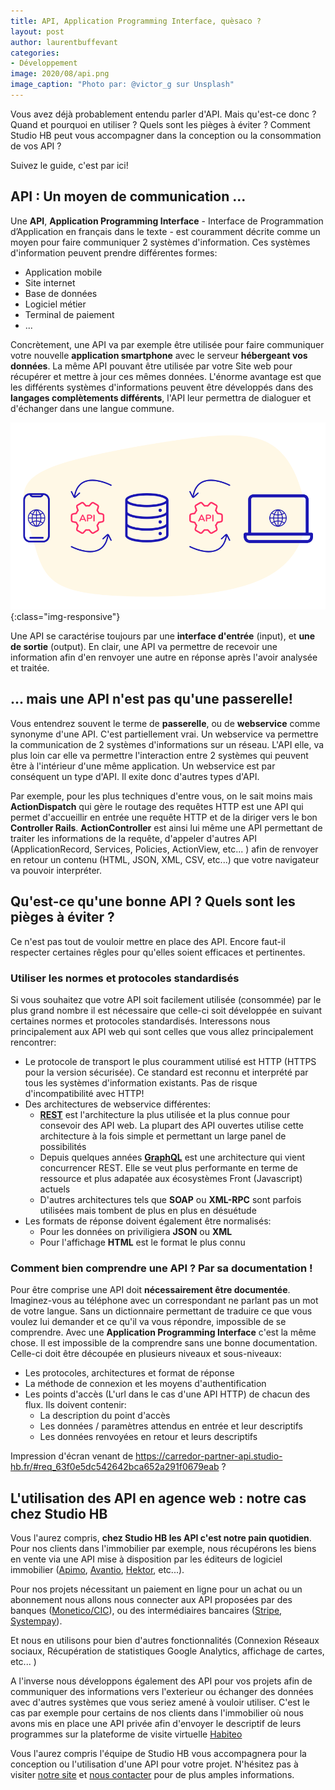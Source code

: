 ```yaml
---
title: API, Application Programming Interface, quèsaco ?
layout: post
author: laurentbuffevant
categories:
- Développement
image: 2020/08/api.png
image_caption: "Photo par: @victor_g sur Unsplash"
---
```


Vous avez déjà probablement entendu parler d'API. Mais qu'est-ce donc ? Quand et pourquoi en utiliser ? Quels sont les pièges à éviter ? Comment Studio HB peut vous accompagner dans la conception ou la consommation de vos API ?

Suivez le guide, c'est par ici!


## API : Un moyen de communication ...

Une **API**, **Application Programming Interface** - Interface de Programmation d’Application en français dans le texte - est couramment décrite comme un moyen pour faire communiquer 2 systèmes d'information. Ces systèmes d'information peuvent prendre différentes formes:
* Application mobile
* Site internet
* Base de données
* Logiciel métier
* Terminal de paiement
* ...

Concrètement, une API va par exemple être utilisée pour faire communiquer votre nouvelle **application smartphone** avec le serveur **hébergeant vos données**. La même API pouvant être utilisée par votre Site web pour récupérer et mettre à jour ces mêmes données. L'énorme avantage est que les différents systèmes d'informations peuvent être développés dans des **langages complètements différents**, l'API leur permettra de dialoguer et d'échanger dans une langue commune.

![Un schema d'API](/assets/images/2020/08/schema-api.png){:class="img-responsive"}

Une API se caractérise toujours par une **interface d'entrée** (input), et **une de sortie** (output). En clair, une API va permettre de recevoir une information afin d'en renvoyer une autre en réponse après l'avoir analysée et traitée.

## ... mais une API n'est pas qu'une passerelle!

Vous entendrez souvent le terme de **passerelle**, ou de **webservice** comme synonyme d'une API. C'est partiellement vrai. Un webservice va permettre la communication de 2 systèmes d'informations sur un réseau. L'API elle, va plus loin car elle va permettre l'interaction entre 2 systèmes qui peuvent être à l'intérieur d'une même application. Un webservice est par conséquent un type d'API. Il exite donc d'autres types d'API.

Par exemple, pour les plus techniques d'entre vous, on le sait moins mais **ActionDispatch** qui gère le routage des requêtes HTTP est une API qui permet d'accueillir en entrée une requête HTTP et de la diriger vers le bon **Controller Rails**. **ActionController** est ainsi lui même une API permettant de traiter les informations de la requête, d'appeler d'autres API (ApplicationRecord, Services, Policies, ActionView, etc... ) afin de renvoyer en retour un contenu (HTML, JSON, XML, CSV, etc...) que votre navigateur va pouvoir interpréter.

## Qu'est-ce qu'une bonne API ? Quels sont les pièges à éviter ?

Ce n'est pas tout de vouloir mettre en place des API. Encore faut-il respecter certaines rêgles pour qu'elles soient efficaces et pertinentes.

### Utiliser les normes et protocoles standardisés

Si vous souhaitez que votre API soit facilement utilisée (consommée) par le plus grand nombre il est nécessaire que celle-ci soit développée en suivant certaines normes et protocoles standardisés. Interessons nous principalement aux API web qui sont celles que vous allez principalement rencontrer:

* Le protocole de transport le plus couramment utilisé est HTTP (HTTPS pour la version sécurisée). Ce standard est reconnu et interprété par tous les systèmes d'information existants. Pas de risque d'incompatibilité avec HTTP!
* Des architectures de webservice différentes:
  * **[REST](https://fr.wikipedia.org/wiki/Representational_state_transfer)** est l'architecture la plus utilisée et la plus connue pour consevoir des API web. La plupart des API ouvertes utilise cette architecture à la fois simple et permettant un large panel de possibilités
  * Depuis quelques années **[GraphQL](https://www.howtographql.com/)** est une architecture qui vient concurrencer REST. Elle se veut plus performante en terme de ressource et plus adapatée aux écosystèmes Front (Javascript) actuels
  * D'autres architectures tels que **SOAP** ou **XML-RPC** sont parfois utilisées mais tombent de plus en plus en désuétude
* Les formats de réponse doivent également être normalisés:
  * Pour les données on priviligiera **JSON** ou **XML**
  * Pour l'affichage **HTML** est le format le plus connu


### Comment bien comprendre une API ? Par sa documentation !

Pour être comprise une API doit **nécessairement être documentée**. Imaginez-vous au téléphone avec un correspondant ne parlant pas un mot de votre langue. Sans un dictionnaire permettant de traduire ce que vous voulez lui demander et ce qu'il va vous répondre, impossible de se comprendre. Avec une **Application Programming Interface** c'est la même chose. Il est impossible de la comprendre sans une bonne documentation. Celle-ci doit être découpée en plusieurs niveaux et sous-niveaux:
* Les protocoles, architectures et format de réponse
* La méthode de connexion et les moyens d'authentification
* Les points d'accès (L'url dans le cas d'une API HTTP) de chacun des flux. Ils doivent contenir:
  * La description du point d'accès
  * Les données / paramètres attendus en entrée et leur descriptifs
  * Les données renvoyées en retour et leurs descriptifs

Impression d'écran venant de https://carredor-partner-api.studio-hb.fr/#req_63f0e5dc542642bca652a291f0679eab ?

## L'utilisation des API en agence web : notre cas chez Studio HB

Vous l'aurez compris, **chez Studio HB les API c'est notre pain quotidien**. Pour nos clients dans l'immobilier par exemple, nous récupérons les biens en vente via une API mise à disposition par les éditeurs de logiciel immobilier ([Apimo](https://apimo.net/fr/), [Avantio](https://www.avantio.fr/), [Hektor](https://www.la-boite-immo.com/logiciel-immobilier.html), etc...).

Pour nos projets nécessitant un paiement en ligne pour un achat ou un abonnement nous allons nous connecter aux API proposées par des banques ([Monetico/CIC](https://www.monetico-paiement.fr/fr/accueil.html)), ou des intermédiaires bancaires ([Stripe](https://stripe.com/en-fr), [Systempay](https://paiement.systempay.fr/doc/fr-FR/)).

Et nous en utilisons pour bien d'autres fonctionnalités (Connexion Réseaux sociaux, Récupération de statistiques Google Analytics, affichage de cartes, etc... )

A l'inverse nous développons également des API pour vos projets afin de communiquer des informations vers l'exterieur ou échanger des données avec d'autres systèmes que vous seriez amené à vouloir utiliser. C'est le cas par exemple pour certains de nos clients dans l'immobilier où nous avons mis en place une API privée afin d'envoyer le descriptif de leurs programmes sur la plateforme de visite virtuelle [Habiteo](https://www.habiteo.com/)

Vous l'aurez compris l'équipe de Studio HB vous accompagnera pour la conception ou l'utilisation d'une API pour votre projet. N'hésitez pas à visiter [notre site](https://www.studio-hb.com/) et [nous contacter](https://www.studio-hb.com/contactez-nous/new) pour de plus amples informations.


